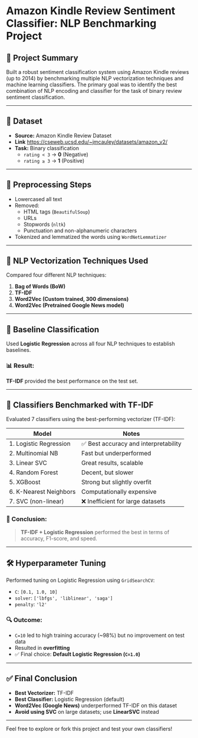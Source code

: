 # Amazon Kindle Review Sentiment Classifier: NLP Benchmarking Project

## 📁 Project Summary
Built a robust sentiment classification system using Amazon Kindle reviews (up to 2014) by benchmarking multiple NLP vectorization techniques and machine learning classifiers. The primary goal was to identify the best combination of NLP encoding and classifier for the task of binary review sentiment classification.

---

## 📖 Dataset
- **Source:** Amazon Kindle Review Dataset
- **Link** https://cseweb.ucsd.edu/~jmcauley/datasets/amazon_v2/
- **Task:** Binary classification
  - `rating < 3` → **0** (Negative)
  - `rating ≥ 3` → **1** (Positive)

---

## 🧹 Preprocessing Steps
- Lowercased all text
- Removed:
  - HTML tags (`BeautifulSoup`)
  - URLs
  - Stopwords (`nltk`)
  - Punctuation and non-alphanumeric characters
- Tokenized and lemmatized the words using `WordNetLemmatizer`

---

## 📝 NLP Vectorization Techniques Used
Compared four different NLP techniques:
1. **Bag of Words (BoW)**
2. **TF-IDF**
3. **Word2Vec (Custom trained, 300 dimensions)**
4. **Word2Vec (Pretrained Google News model)**

---

## 🧠 Baseline Classification
Used **Logistic Regression** across all four NLP techniques to establish baselines.

### 📊 Result:
**TF-IDF** provided the best performance on the test set.

---

## 🧪 Classifiers Benchmarked with TF-IDF
Evaluated 7 classifiers using the best-performing vectorizer (TF-IDF):

| Model                  | Notes                                |
|------------------------|--------------------------------------|
| 1. Logistic Regression | ✅ Best accuracy and interpretability |
| 2. Multinomial NB      | Fast but underperformed               |
| 3. Linear SVC          | Great results, scalable               |
| 4. Random Forest       | Decent, but slower                    |
| 5. XGBoost             | Strong but slightly overfit           |
| 6. K-Nearest Neighbors | Computationally expensive             |
| 7. SVC (non-linear)    | ❌ Inefficient for large datasets      |

### 🔹 Conclusion:
> **TF-IDF + Logistic Regression** performed the best in terms of accuracy, F1-score, and speed.

---

## 🛠️ Hyperparameter Tuning
Performed tuning on Logistic Regression using `GridSearchCV`:

- `C`: `[0.1, 1.0, 10]`
- `solver`: `['lbfgs', 'liblinear', 'saga']`
- `penalty`: `'l2'`

### 🔍 Outcome:
- `C=10` led to high training accuracy (~98%) but no improvement on test data
- Resulted in **overfitting**
- ✅ Final choice: **Default Logistic Regression (`C=1.0`)**

---

## ✅ Final Conclusion
- **Best Vectorizer:** TF-IDF
- **Best Classifier:** Logistic Regression (default)
- **Word2Vec (Google News)** underperformed TF-IDF on this dataset
- **Avoid using SVC** on large datasets; use **LinearSVC** instead

---

Feel free to explore or fork this project and test your own classifiers!
